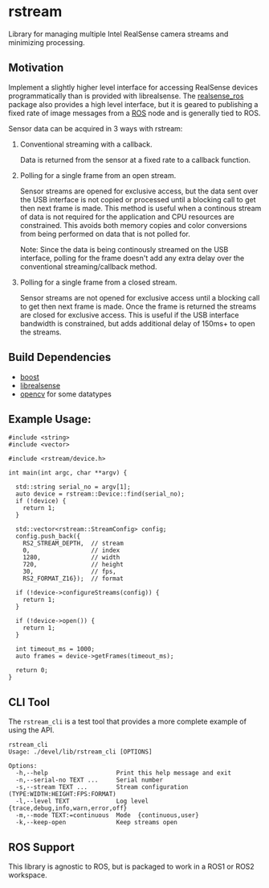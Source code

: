 # rstream
Library for managing multiple Intel RealSense camera streams and minimizing processing.

## Motivation

Implement a slightly higher level interface for accessing RealSense devices programmatically than is provided with
librealsense.  The [realsense_ros](https://github.com/IntelRealSense/realsense-ros) package also provides a high level
interface, but it is geared to publishing a fixed rate of image messages from a [ROS](http://wiki.ros.org/) node and is
generally tied to ROS.

Sensor data can be acquired in 3 ways with rstream:
1. Conventional streaming with a callback.

   Data is returned from the sensor at a fixed rate to a callback function.

2. Polling for a single frame from an open stream.

   Sensor streams are opened for exclusive access, but the data sent over the USB interface is not copied or processed
   until a blocking call to get then next frame is made.  This method is useful when a continous stream of data is not
   required for the application and CPU resources are constrained.   This avoids both memory copies and color
   conversions from being performed on data that is not polled for.

   Note: Since the data is being continously streamed on the USB interface, polling for the frame doesn't add any extra
   delay over the conventional streaming/callback method.

3. Polling for a single frame from a closed stream.

   Sensor streams are not opened for exclusive access until a blocking call to get then next frame is made.  Once the 
   frame is returned the streams are closed for exclusive access.  This is useful if the USB interface bandwidth is
   constrained, but adds additional delay of 150ms+ to open the streams.

## Build Dependencies

- [boost](https://www.boost.org/)
- [librealsense](https://github.com/IntelRealSense/librealsense)
- [opencv](https://opencv.org/) for some datatypes

## Example Usage:
```
#include <string>
#include <vector>

#include <rstream/device.h>

int main(int argc, char **argv) {

  std::string serial_no = argv[1];
  auto device = rstream::Device::find(serial_no);
  if (!device) {
    return 1;
  }

  std::vector<rstream::StreamConfig> config;
  config.push_back({
    RS2_STREAM_DEPTH,  // stream
    0,                 // index
    1280,              // width
    720,               // height
    30,                // fps,
    RS2_FORMAT_Z16});  // format

  if (!device->configureStreams(config)) {
    return 1;
  }

  if (!device->open()) {
    return 1;
  }

  int timeout_ms = 1000;
  auto frames = device->getFrames(timeout_ms);

  return 0;
}

```

## CLI Tool

The `rstream_cli` is a test tool that provides a more complete example of using the API.

```
rstream_cli
Usage: ./devel/lib/rstream_cli [OPTIONS]

Options:
  -h,--help                   Print this help message and exit
  -n,--serial-no TEXT ...     Serial number
  -s,--stream TEXT ...        Stream configuration (TYPE:WIDTH:HEIGHT:FPS:FORMAT)
  -l,--level TEXT             Log level  {trace,debug,info,warn,error,off}
  -m,--mode TEXT:=continuous  Mode  {continuous,user}
  -k,--keep-open              Keep streams open

```

## ROS Support

This library is agnostic to ROS, but is packaged to work in a ROS1 or ROS2
workspace.
